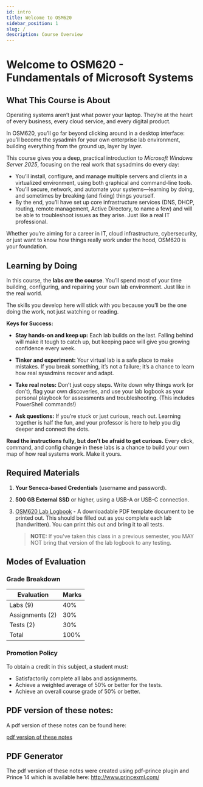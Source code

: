 ```yaml
---
id: intro
title: Welcome to OSM620
sidebar_position: 1
slug: /
description: Course Overview
---
```


# Welcome to OSM620 - Fundamentals of Microsoft Systems

## What This Course is About

Operating systems aren’t just what power your laptop. They’re at the heart of every business, every cloud service, and every digital product.

In OSM620, you’ll go far beyond clicking around in a desktop interface: you’ll become the sysadmin for your own enterprise lab environment, building everything from the ground up, layer by layer.

This course gives you a deep, practical introduction to *Microsoft Windows Server 2025*, focusing on the real work that sysadmins do every day:

 * You’ll install, configure, and manage multiple servers and clients in a virtualized environment, using both graphical and command-line tools.
 * You’ll secure, network, and automate your systems—learning by doing, and sometimes by breaking (and fixing) things yourself.
* By the end, you’ll have set up core infrastructure services (DNS, DHCP, routing, remote management, Active Directory, to name a few) and will be able to troubleshoot issues as they arise. Just like a real IT professional.

Whether you’re aiming for a career in IT, cloud infrastructure, cybersecurity, or just want to know how things really work under the hood, OSM620 is your foundation.

## Learning by Doing

In this course, the **labs *are* the course**. You’ll spend most of your time building, configuring, and repairing your own lab environment. Just like in the real world.

The skills you develop here will stick with you because you’ll be the one doing the work, not just watching or reading.

**Keys for Success:**

* **Stay hands-on and keep up:** Each lab builds on the last. Falling behind will make it tough to catch up, but keeping pace will give you growing confidence every week.

* **Tinker and experiment:** Your virtual lab is a safe place to make mistakes. If you break something, it’s not a failure; it’s a chance to learn how real sysadmins recover and adapt.

* **Take real notes:** Don’t just copy steps. Write down why things work (or don’t), flag your own discoveries, and use your lab logbook as your personal playbook for assessments and troubleshooting. (This includes PowerShell commands!)

* **Ask questions:** If you’re stuck or just curious, reach out. Learning together is half the fun, and your professor is here to help you dig deeper and connect the dots.

**Read the instructions fully, but don’t be afraid to get curious.** Every click, command, and config change in these labs is a chance to build your own map of how real systems work. Make it yours.

## Required Materials

1. **Your Seneca-based Credentials** (username and password).
3. **500 GB External SSD** or higher, using a USB-A or USB-C connection.
4. [OSM620 Lab Logbook](/files/osm620-logbook.pdf) - A downloadable PDF template document to be printed out. This should be filled out as you complete each lab (handwritten). You can print this out and bring it to all tests.

    > **NOTE:** If you've taken this class in a previous semester, you MAY NOT bring that version of the lab logbook to any testing.

## Modes of Evaluation

### Grade Breakdown

| **Evaluation** | **Marks** |
| --- | --- |
| Labs (9)  | 40% |
| Assignments (2) | 30% |
| Tests (2) | 30% |
| Total | 100% |

### Promotion Policy

To obtain a credit in this subject, a student must:

* Satisfactorily complete all labs and assignments.
* Achieve a weighted average of 50% or better for the tests.
 * Achieve an overall course grade of 50% or better.



## PDF version of these notes:

A pdf version of these notes can be found here:

[pdf version of these notes](https://seneca-ictoer.github.io/OSM620/pdf/OSM620.pdf)

## PDF Generator

The pdf version of these notes were created using pdf-prince plugin and Prince 14 which is available here: http://www.princexml.com/
